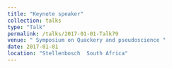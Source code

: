 ```yaml
---
title: "Keynote speaker"
collection: talks
type: "Talk"
permalink: /talks/2017-01-01-Talk79
venue: " Symposium on Quackery and pseudoscience "
date: 2017-01-01
location: "Stellenbosch  South Africa"
---
```

